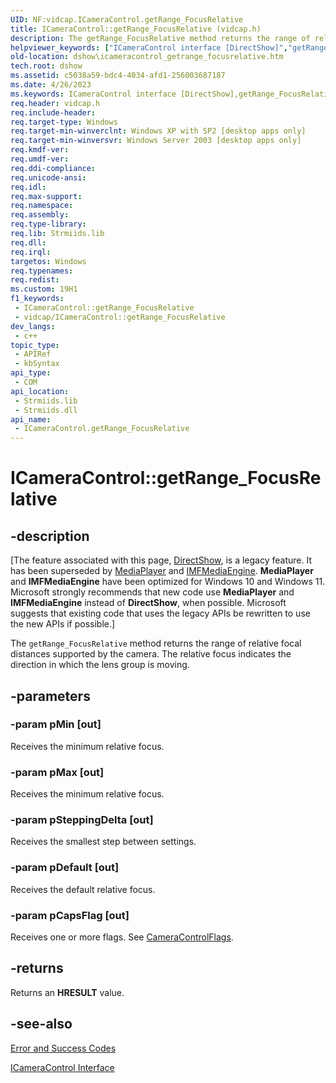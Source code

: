 ```yaml
---
UID: NF:vidcap.ICameraControl.getRange_FocusRelative
title: ICameraControl::getRange_FocusRelative (vidcap.h)
description: The getRange_FocusRelative method returns the range of relative focal distances supported by the camera. The relative focus indicates the direction in which the lens group is moving.
helpviewer_keywords: ["ICameraControl interface [DirectShow]","getRange_FocusRelative method","ICameraControl.getRange_FocusRelative","ICameraControl::getRange_FocusRelative","ICameraControlgetRange_FocusRelative","dshow.icameracontrol_getrange_focusrelative","getRange_FocusRelative","getRange_FocusRelative method [DirectShow]","getRange_FocusRelative method [DirectShow]","ICameraControl interface","vidcap/ICameraControl::getRange_FocusRelative"]
old-location: dshow\icameracontrol_getrange_focusrelative.htm
tech.root: dshow
ms.assetid: c5038a59-bdc4-4034-afd1-256003687187
ms.date: 4/26/2023
ms.keywords: ICameraControl interface [DirectShow],getRange_FocusRelative method, ICameraControl.getRange_FocusRelative, ICameraControl::getRange_FocusRelative, ICameraControlgetRange_FocusRelative, dshow.icameracontrol_getrange_focusrelative, getRange_FocusRelative, getRange_FocusRelative method [DirectShow], getRange_FocusRelative method [DirectShow],ICameraControl interface, vidcap/ICameraControl::getRange_FocusRelative
req.header: vidcap.h
req.include-header: 
req.target-type: Windows
req.target-min-winverclnt: Windows XP with SP2 [desktop apps only]
req.target-min-winversvr: Windows Server 2003 [desktop apps only]
req.kmdf-ver: 
req.umdf-ver: 
req.ddi-compliance: 
req.unicode-ansi: 
req.idl: 
req.max-support: 
req.namespace: 
req.assembly: 
req.type-library: 
req.lib: Strmiids.lib
req.dll: 
req.irql: 
targetos: Windows
req.typenames: 
req.redist: 
ms.custom: 19H1
f1_keywords:
 - ICameraControl::getRange_FocusRelative
 - vidcap/ICameraControl::getRange_FocusRelative
dev_langs:
 - c++
topic_type:
 - APIRef
 - kbSyntax
api_type:
 - COM
api_location:
 - Strmiids.lib
 - Strmiids.dll
api_name:
 - ICameraControl.getRange_FocusRelative
---
```


# ICameraControl::getRange_FocusRelative


## -description

\[The feature associated with this page, [DirectShow](/windows/win32/directshow/directshow), is a legacy feature. It has been superseded by [MediaPlayer](/uwp/api/Windows.Media.Playback.MediaPlayer) and [IMFMediaEngine](/windows/win32/api/mfmediaengine/nn-mfmediaengine-imfmediaengine). **MediaPlayer** and **IMFMediaEngine** have been optimized for Windows 10 and Windows 11. Microsoft strongly recommends that new code use **MediaPlayer** and **IMFMediaEngine** instead of **DirectShow**, when possible. Microsoft suggests that existing code that uses the legacy APIs be rewritten to use the new APIs if possible.\]

The <code>getRange_FocusRelative</code> method returns the range of relative focal distances supported by the camera. The relative focus indicates the direction in which the lens group is moving.

## -parameters

### -param pMin [out]

Receives the minimum relative focus.

### -param pMax [out]

Receives the minimum relative focus.

### -param pSteppingDelta [out]

Receives the smallest step between settings.

### -param pDefault [out]

Receives the default relative focus.

### -param pCapsFlag [out]

Receives one or more flags. See <a href="/windows/win32/api/strmif/ne-strmif-cameracontrolflags">CameraControlFlags</a>.

## -returns

Returns an <b>HRESULT</b> value.

## -see-also

<a href="/windows/desktop/DirectShow/error-and-success-codes">Error and Success Codes</a>



<a href="/windows/desktop/api/vidcap/nn-vidcap-icameracontrol">ICameraControl Interface</a>